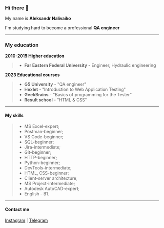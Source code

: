 ### Hi there 👋

My name is **Aleksandr Nalivaiko**

I'm studying hard to become a professional **QA engineer**

___

### My education

**2010-2015 Higher education**   
>* **Far Eastern Federal University** - Engineer, Hydraulic engineering

**2023 Educational courses**  
>* **G5 University** - "QA engineer"   
>* **Hexlet** - "Introduction to Web Application Testing"   
>* **GeekBrains** - "Basics of programming for the Tester"    
>* **Result school** - "HTML & CSS"

___

#### My skills

>- MS Excel-expert; 
>- Postman-beginner; 
>- VS Code-beginner; 
>- SQL-beginner; 
>- Jira-intermediate; 
>- Git-beginner; 
>- HTTP-beginner; 
>- Python-beginner; 
>- DevTools-intermediate; 
>- HTML, CSS-beginner; 
>- Client-server architecture; 
>- MS Project-intermediate; 
>- Autodesk AutoCAD-expert; 
>- English - B1.

___

#### Contact me

[Instagram](https://www.instagram.com/alexander_nalivayko/) | [Telegram](https://t.me/alex_nlvk)

<!--
**AlexNlvk/AlexNlvk** is a ✨ _special_ ✨ repository because its `README.md` (this file) appears on your GitHub profile.

Here are some ideas to get you started:

- 🔭 I’m currently working on ...
- 🌱 I’m currently learning ...
- 👯 I’m looking to collaborate on ...
- 🤔 I’m looking for help with ...
- 💬 Ask me about ...
- 📫 How to reach me: ...
- 😄 Pronouns: ...
- ⚡ Fun fact: ...
-->
